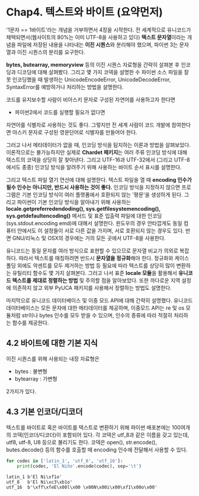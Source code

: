 # Chap4. 텍스트와 바이트 (요약먼저)

  '1문자 == 1바이트'라는 개념을 거부하면서 4장을 시작한다. 전 세계적으로 유니코드가 채택되면서(웹사이트의 80%는 이미 UTF-8을 사용하고 있다) **텍스트 문자열**이라는 개념을 파일에 저장된 내용을 나타내는 **이진 시퀀스**와 분리해야 했으며, 파이썬 3는 문자열과 이진 시퀀스의 분리를 요구한다.

  **bytes, butearray, memoryview** 등의 이진 시퀀스 자료형을 간략히 살펴본 후 인코딩과 디코딩에 대해 살펴봤다. 그리고 몇 가지 코덱을 설명한 수 파이썬 소스 파일을 잘못 인코딩했을 때 발생하는 UnicodeEncodeError, UnicodeDecodeError, SyntaxError를 예방하거나 처리하는 방법을 설명한다.

  코드를 유지보수할 사람이 비아스키 문자로 구성된 자연어를 사용하고자 한다면 

- 파이썬2에서 코드를 실행할 필요가 없다면 

자연어를 식별자로 사용하는 것도 좋다. 그렇지만 전 세계 사람이 코드 개발에 참여한다면 아스키 문자로 구성된 영문단어로 식별자를 만들어야 한다.

  그러고 나서 메타데이터가 없을 때, 인코딩 방식을 탐지하는 이론과 방법을 살펴보았다. 이론적으로는 불가능하지만 실제로 **Chardet 패키지**는 여러 주류 인코딩 방식에 대해 텍스트의 코덱을 상당히 잘 찾아낸다. 그리고 UTF-16과 UTF-32에서 (그리고 UTF-8에서도 종종) 인코딩 방식을 알려주기 위해 사용하는 바이트 순서 표시를 설명한다.



  그리고 텍스트 파일 열기 연산에 대해 설명한다. 텍스트 파일을 열 때 **encoding 인수가 필수 인수는 아니지만, 반드시 사용하는 것이 좋다.** 인코딩 방식을 지정하지 않으면 프로그램은 기본 인코딩 방식이 여러 플랫폼에서 호환되지 않는 '평문'을 생성하게 된다. 그리고 파이썬이 기본 인코딩 방식을 알아내기 위해 사용하는 **locale.getpreferredendoding(), sys.getfilesystemencoding(), sys.getdefaultencoding()** 메서드 및 표준 입출력 파일에 대한 인코딩(sys.stdout.encoding emd)에 대해서 설명한다. 윈도우의 경우 안타깝게도 동일 컴퓨터 안에서도 이 설정들이 서로 다른 값을 가지며, 서로 호환되지 않는 경우도 있다. 반면 GNU/리눅스 및 OSX의 경우에는 거의 모든 곳에서 UTF-8을 사용한다.

  유니코드는 동일 문자를 여러 방식으로 표현할 수 있으므로 문자열 비교가 의외로 복잡하다. 따라서 텍스트를 매칭하려면 반드시 **문자열을 정규화**해야 한다. 정규화와 케이스 폴딩 외에도 악센트를 모두 제거하는 방법 등 필요에 따라 텍스트를 상당히 많이 변환하는 유틸리티 함수도 몇 가지 살펴본다. 그러고 나서 표준 **locale 모듈**을 활용해서 **유니코드 텍스트를 제대로 정렬하는 방법** 및 주의할 점을 알아보았다. 또한 까다로운 지역 설정에 의존하지 않고 외부 PyUCA 패키지를 사용해서 정렬하는 방법도 설명한다.

  마지막으로 유니코드 데이터베이스 및 이중 모드 API에 대해 간략히 설명했다. 유니코드 데이터베이스는 모든 문자에 대한 메타데이터를 제공하며, 이중모드 API는 re 및 os 모듈처럼 str이나 bytes 인수를 모두 받을 수 있으며, 인수의 종류에 따라 적절히 처리하는 함수를 제공한다.

## 4.2 바이트에 대한 기본 지식

이진 시퀀스를 위해 사용되는 내장 자료형은 

- bytes : 불변형
- bytearray : 가변형

2가지가 있다.



##  4.3 기본 인코더/디코더

텍스트를 바이트로 혹은 바이트를 텍스트로 변환하기 위해 파이썬 배포본에는 100여개의 코덱(인코더/디코더)이 포함되어 있다. 각 코덱은 utf_8과 같은 이름을 갖고 있는데, utf8, utf-8, U8 등으로 불리기도 한다. 코덱은 open(), str.encode(), butes.decode() 등의 함수를 호출할 때 encoding 인수에 전달해서 사용할 수 있다.


```python
for codec in ['latin_1', 'utf_8', 'utf_16']:
    print(codec, 'El Niño'.encode(codec), sep='\t')
```

    latin_1	b'El Ni\xf1o'
    utf_8	b'El Ni\xc3\xb1o'
    utf_16	b'\xff\xfeE\x00l\x00 \x00N\x00i\x00\xf1\x00o\x00'